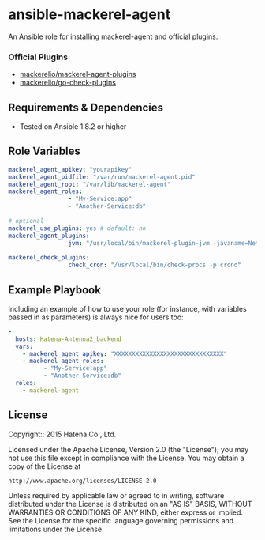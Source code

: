 ansible-mackerel-agent
======================

An Ansible role for installing mackerel-agent and official plugins.

### Official Plugins

* [mackerelio/mackerel-agent-plugins](https://github.com/mackerelio/mackerel-agent-plugins)
* [mackerelio/go-check-plugins](https://github.com/mackerelio/go-check-plugins)


Requirements & Dependencies
---------------------------

- Tested on Ansible 1.8.2 or higher

Role Variables
--------------

```yml
mackerel_agent_apikey: "yourapikey"
mackerel_agent_pidfile: "/var/run/mackerel-agent.pid"
mackerel_agent_root: "/var/lib/mackerel-agent"
mackerel_agent_roles:
                 - "My-Service:app"
                 - "Another-Service:db"
                 
# optional 
mackerel_use_plugins: yes # default: no
mackerel_agent_plugins:
                 jvm: "/usr/local/bin/mackerel-plugin-jvm -javaname=NettyServer"
                 
mackerel_check_plugins:
                 check_cron: "/usr/local/bin/check-procs -p crond"
```

Example Playbook
----------------

Including an example of how to use your role (for instance, with variables passed in as parameters) is always nice for users too:

```yml 
- 
  hosts: Hatena-Antenna2_backend
  vars:
    - mackerel_agent_apikey: "XXXXXXXXXXXXXXXXXXXXXXXXXXXXXXX"
    - mackerel_agent_roles:
          - "My-Service:app"
          - "Another-Service:db"
  roles:
    - mackerel-agent
```

License
-------

Copyright:: 2015 Hatena Co., Ltd.

Licensed under the Apache License, Version 2.0 (the "License");
you may not use this file except in compliance with the License.
You may obtain a copy of the License at

    http://www.apache.org/licenses/LICENSE-2.0

Unless required by applicable law or agreed to in writing, software
distributed under the License is distributed on an "AS IS" BASIS,
WITHOUT WARRANTIES OR CONDITIONS OF ANY KIND, either express or implied.
See the License for the specific language governing permissions and
limitations under the License.

